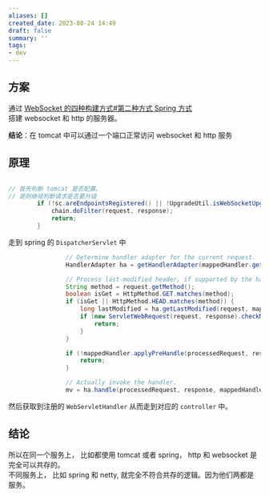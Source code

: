 ```yaml
---
aliases: []
created_date: 2023-08-24 14:49
draft: false
summary: ''
tags:
- dev
---
```


## 方案

通过 [WebSocket 的四种构建方式#第二种方式 Spring 方式](WebSocket%20的四种构建方式.md#第二种方式%20Spring%20方式)  
搭建 websocket 和 http 的服务器。

**结论**：在 tomcat 中可以通过一个端口正常访问 websocket 和 http 服务

## 原理

```java file:WsFilter

// 首先判断 tomcat 是否配置。
// 是则继续判断请求是否要升级 
        if (!sc.areEndpointsRegistered() || !UpgradeUtil.isWebSocketUpgradeRequest(request, response)) {
            chain.doFilter(request, response);
            return;
        }
```

走到 spring 的 `DispatcherServlet` 中

```java
				// Determine handler adapter for the current request.
				HandlerAdapter ha = getHandlerAdapter(mappedHandler.getHandler());

				// Process last-modified header, if supported by the handler.
				String method = request.getMethod();
				boolean isGet = HttpMethod.GET.matches(method);
				if (isGet || HttpMethod.HEAD.matches(method)) {
					long lastModified = ha.getLastModified(request, mappedHandler.getHandler());
					if (new ServletWebRequest(request, response).checkNotModified(lastModified) && isGet) {
						return;
					}
				}

				if (!mappedHandler.applyPreHandle(processedRequest, response)) {
					return;
				}

				// Actually invoke the handler.
				mv = ha.handle(processedRequest, response, mappedHandler.getHandler());
```

然后获取到注册的 `WebServletHandler` 从而走到对应的 `controller` 中。

## 结论

所以在同一个服务上， 比如都使用 tomcat 或者 spring， http 和 websocket 是完全可以共存的。  
不同服务上， 比如 spring 和 netty, 就完全不符合共存的逻辑。因为他们两都是服务。